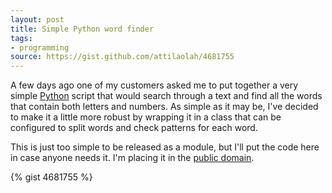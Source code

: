 ```yaml
---
layout: post
title: Simple Python word finder
tags:
- programming
source: https://gist.github.com/attilaolah/4681755
---
```


A few days ago one of my customers asked me to put together a very simple
[Python][1] script that would search through a text and find all the words that
contain both letters and numbers. As simple as it may be, I've decided to make
it a little more robust by wrapping it in a class that can be configured to
split words and check patterns for each word.

[1]: https://www.python.org/

This is just too simple to be released as a module, but I'll put the code here
in case anyone needs it. I'm placing it in the [public domain][2].

[2]: https://en.wikipedia.org/wiki/Public_domain

{% gist 4681755 %}
